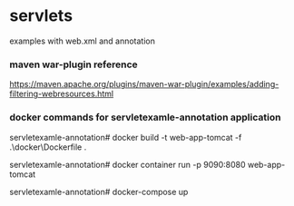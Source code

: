 # servlets
examples with web.xml and annotation

### maven war-plugin reference
https://maven.apache.org/plugins/maven-war-plugin/examples/adding-filtering-webresources.html

### docker commands for servletexamle-annotation application
servletexamle-annotation# docker build -t web-app-tomcat -f .\docker\Dockerfile .

servletexamle-annotation# docker container run -p 9090:8080 web-app-tomcat

servletexamle-annotation# docker-compose up

